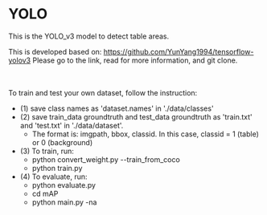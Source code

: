 # YOLO

This is the YOLO_v3 model to detect table areas. 

This is developed based on: https://github.com/YunYang1994/tensorflow-yolov3
Please go to the link, read for more information, and git clone. 

<br><br>
To train and test your own dataset, follow the instruction: 
- (1) save class names as 'dataset.names' in './data/classes'
- (2) save train_data groundtruth and test_data groundtruth as 'train.txt' and 'test.txt' in './data/dataset'. 
    - The format is: imgpath, bbox, classid. In this case, classid = 1 (table) or 0 (background)
- (3) To train, run: 
    - python convert_weight.py --train_from_coco
    - python train.py
- (4) To evaluate, run:
  - python evaluate.py
  - cd mAP
  - python main.py -na

